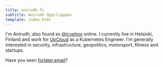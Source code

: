 ```yaml
---
title: anirudh.fi
subtitle: Anirudh Oppiliappan
template: index.html
---
```


I'm Anirudh, also found as [@icyphox](/about) online. I currently live
in Helsinki, Finland and work for [UpCloud](https://upcloud.com) as a
Kubernetes Engineer. I'm generally interested in security,
infrastructure, geopolitics, motorsport, fitness and startups.

Have you seen [forlater.email](https://forlater.email)?
